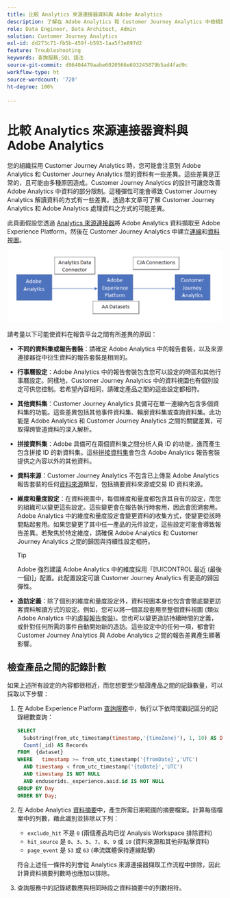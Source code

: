 ```yaml
---
title: 比較 Analytics 來源連接器資料與 Adobe Analytics
description: 了解在 Adobe Analytics 和 Customer Journey Analytics 中檢視類似報告時的資料差異。
role: Data Engineer, Data Architect, Admin
solution: Customer Journey Analytics
exl-id: dd273c71-fb5b-459f-b593-1aa5f3e897d2
feature: Troubleshooting
keywords: 查詢服務;SQL 語法
source-git-commit: d96404479aabe6020566e693245879b5ad4fad9c
workflow-type: ht
source-wordcount: '720'
ht-degree: 100%

---
```


# 比較 Analytics 來源連接器資料與 Adobe Analytics

您的組織採用 Customer Journey Analytics 時，您可能會注意到 Adobe Analytics 和 Customer Journey Analytics 間的資料有一些差異。這些差異是正常的，且可能由多種原因造成。Customer Journey Analytics 的設計可讓您改善 Adobe Analytics 中資料的部分限制。這種彈性可能會導致 Customer Journey Analytics 解讀資料的方式有一些差異。透過本文章可了解 Customer Journey Analytics 和 Adobe Analytics 處理資料之方式的可能差異。

此頁面假設您透過 [Analytics 來源連接器](https://experienceleague.adobe.com/docs/experience-platform/sources/ui-tutorials/create/adobe-applications/analytics.html?lang=zh-Hant)將 Adobe Analytics 資料擷取至 Adobe Experience Platform，然後在 Customer Journey Analytics 中建立[連線](/help/connections/overview.md)和[資料視圖](/help/data-views/data-views.md)。

![資料從 Adobe Analytics 流向 Adobe Experience Platform 是透過資料連接器，流向 Customer Journey Analytics 則是透過 CJA 連線。](assets/compare.png)

請考量以下可能使資料在報告平台之間有所差異的原因：

* **不同的資料集或報告套裝**：請確定 Adobe Analytics 中的報告套裝，以及來源連接器從中衍生資料的報告套裝是相同的。
* **行事曆設定**：Adobe Analytics 中的報告套裝包含您可以設定的時區和其他行事曆設定。同樣地，Customer Journey Analytics 中的資料視圖也有個別設定可供您控制。若希望內容相同，請確定產品之間的這些設定都相符。
* **其他資料集**：Customer Journey Analytics 具備可在單一連線內包含多個資料集的功能。這些差異包括其他事件資料集、輪廓資料集或查詢資料集。此功能是 Adobe Analytics 和 Customer Journey Analytics 之間的關鍵差異，可取得跨管道資料的深入解析。
* **拼接資料集**：Adobe 具備可在兩個資料集之間分析人員 ID 的功能，進而產生包含拼接 ID 的新資料集。這些[拼接資料集](/help/stitching/overview.md)會包含 Adobe Analytics 報告套裝提供之內容以外的其他資料。
* **資料來源**：Customer Journey Analytics 不包含已上傳至 Adobe Analytics 報告套裝的任何[資料來源](https://experienceleague.adobe.com/zh-hant/docs/analytics/import/data-sources/overview)類型，包括摘要資料來源或交易 ID 資料來源。
* **維度和量度設定**：在資料視圖中，每個維度和量度都包含其自有的設定，而您的組織可以變更這些設定。這些變更會在報告執行時套用，因此會回溯套用。Adobe Analytics 中的維度和量度設定會變更資料的收集方式，使變更從該時間點起套用。如果您變更了其中任一產品的元件設定，這些設定可能會導致報告差異。若聚焦於特定維度，請確保 Adobe Analytics 和 Customer Journey Analytics 之間的歸因與持續性設定相符。

  >[!TIP]
  >
  >Adobe 強烈建議 Adobe Analytics 中的維度採用「[!UICONTROL 最近 (最後一個)]」配置。此配置設定可讓 Customer Journey Analytics 有更高的歸因彈性。

* **造訪定義**：除了個別的維度和量度設定外，資料視圖本身也包含會徹底變更訪客資料解讀方式的設定。例如，您可以將一個區段套用至整個資料視圖 (類似 Adobe Analytics 中的[虛擬報告套裝](https://experienceleague.adobe.com/zh-hant/docs/analytics/components/virtual-report-suites/vrs-about))。您也可以變更造訪持續時間的定義，或針對任何所需的事件自動開始新的造訪。這些設定中的任何一項，都會對 Customer Journey Analytics 與 Adobe Analytics 之間的報告差異產生顯著影響。

## 檢查產品之間的記錄計數

如果上述所有設定的內容都很相近，而您想要至少驗證產品之間的記錄數量，可以採取以下步驟：

1. 在 Adobe Experience Platform [查詢服務](https://experienceleague.adobe.com/zh-hant/docs/experience-platform/query/home)中，執行以下依時間戳記區分的記錄總數查詢：

   ```sql
   SELECT
     Substring(from_utc_timestamp(timestamp,'{timeZone}'), 1, 10) AS Day,
     Count(_id) AS Records
   FROM  {dataset}
   WHERE   timestamp >= from_utc_timestamp('{fromDate}','UTC')
     AND timestamp < from_utc_timestamp('{toDate}','UTC')
     AND timestamp IS NOT NULL
     AND enduserids._experience.aaid.id IS NOT NULL
   GROUP BY Day
   ORDER BY Day;
   ```

1. 在 Adobe Analytics [資料摘要](https://experienceleague.adobe.com/zh-hant/docs/analytics/export/analytics-data-feed/data-feed-overview)中，產生所需日期範圍的摘要檔案。計算每個檔案中的列數，藉此識別並排除以下列：

   * `exclude_hit` 不是 `0` (兩個產品均已從 Analysis Workspace 排除資料)
   * `hit_source` 是 `0`、`3`、`5`、`7`、`8`、`9` 或 `10` (資料來源和其他非點擊資料)
   * `page_event` 是 `53` 或 `63` (串流媒體保持連線點擊)

   符合上述任一條件的列會從 Analytics 來源連接器擷取工作流程中排除，因此計算資料摘要列數時也應加以排除。

1. 查詢服務中的記錄總數應與相同時段之資料摘要中的列數相符。
